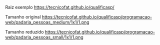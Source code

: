Raiz exemplo
https://tecnicofat.github.io/qualificasp/

Tamanho original
https://tecnicofat.github.io/qualificasp/programacao-web/padaria_pessoas_medium/1x1/1.png

Tamanho reduzido
https://tecnicofat.github.io/qualificasp/programacao-web/padaria_pessoas_small/1x1/1.png
